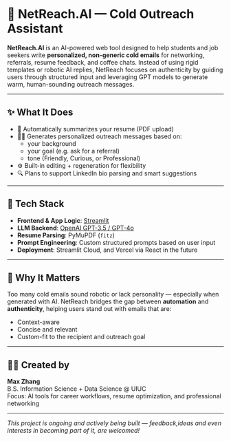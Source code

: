 # 🤖 NetReach.AI — Cold Outreach Assistant

**NetReach.AI** is an AI-powered web tool designed to help students and job seekers write **personalized, non-generic cold emails** for networking, referrals, resume feedback, and coffee chats. Instead of using rigid templates or robotic AI replies, NetReach focuses on authenticity by guiding users through structured input and leveraging GPT models to generate warm, human-sounding outreach messages.

---

## ✨ What It Does

- 🧠 Automatically summarizes your resume (PDF upload)
- 🧑‍💼 Generates personalized outreach messages based on:
  - your background
  - your goal (e.g. ask for a referral)
  - tone (Friendly, Curious, or Professional)
- ⚙️ Built-in editing + regeneration for flexibility
- 🔍 Plans to support LinkedIn bio parsing and smart suggestions

---

## 🧱 Tech Stack

- **Frontend & App Logic**: [Streamlit](https://streamlit.io/)
- **LLM Backend**: [OpenAI GPT-3.5 / GPT-4o](https://platform.openai.com/docs)
- **Resume Parsing**: PyMuPDF (`fitz`)
- **Prompt Engineering**: Custom structured prompts based on user input  
- **Deployment**: Streamlit Cloud, and Vercel via React in the future 

---

## 🎯 Why It Matters

Too many cold emails sound robotic or lack personality — especially when generated with AI. NetReach bridges the gap between **automation** and **authenticity**, helping users stand out with emails that are:
- Context-aware
- Concise and relevant
- Custom-fit to the recipient and outreach goal

---

## 👨‍💻 Created by

**Max Zhang**  
B.S. Information Science + Data Science @ UIUC  
Focus: AI tools for career workflows, resume optimization, and professional networking

---

*This project is ongoing and actively being built — feedback,ideas and even interests in becoming part of it, are welcomed!*
